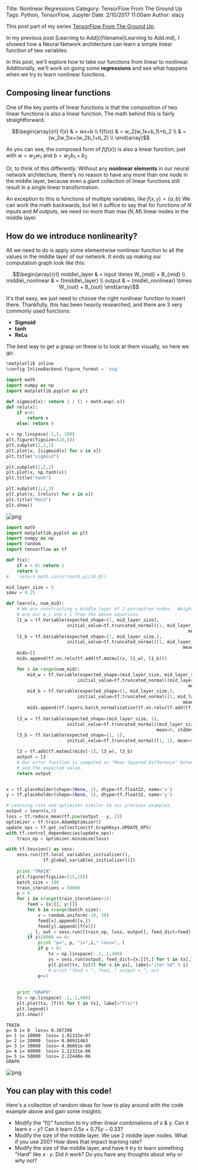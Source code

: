 Title: Nonlinear Regressions
Category: TensorFlow From The Ground Up
Tags: Python, TensorFlow, Jupyter
Date: 2/10/2017 11:00am 
Author: slacy

This post part of my series [TensorFlow From The Ground Up]({category}tensorflow-from-the-ground-up).

In my previous post [Learning to Add]({filename}Learning to Add.md), I showed how a Neural Network architecture can learn a simple linear function of two variables.  

In this post, we'll explore how to take our functions from linear to nonlinear.  Additionally, we'll work on going some **regressions** and see what happens when we try to learn nonlinear functions. 
## Composing linear functions

One of the key points of linear functions is that the composition of two linear functions is also a linear function.  The math behind this is fairly straightforward: 

$$\begin{array}{rl}
f(x) & = wx+b \\
f(f(x)) & = w_2(w_1x+b_1)+b_2 \\
& = (w_2w_1)x+(w_2b_1+b_2) \\
\end{array}$$

As you can see, the composed form of $f(f(x))$ is also a linear function, just with $w = w_2w_1$ and $b = w_2b_1+b_2$

Or, to think of this differently:  Without any **nonlinear elements** in our neural network architecture, there's no reason to have any more than one node in the middle layer, because even a giant collection of linear functions still result in a single linear transformation.  

An exception to this is functions of multiple variables, like $f(x,y) = \{a,b\}$  We can work the math backwards, 
but let it suffice to say that for functions of $N$ inputs and $M$ outputs, we need no more than $\max(N,M)$ linear 
nodes in the middle layer. 

## How do we introduce nonlinearity?

All we need to do is apply some elementwise nonlinear function to all the values in the middle layer of our network.  It ends up making our computation graph look like this: 

$$\begin{array}{rl}
middle\_layer & = input \times W_{mid} + B_{mid} \\
middle\_nonlinear & = f(middle\_layer) \\ 
output & = (midle\_nonlinear) \times W_{out} + B_{out}
\end{array}$$

It's that easy, we just need to choose the right nonlinear function to insert there.  Thankfully, this has been heavily researched, and there are 3 very commonly used functions:

* **Sigmoid**
* **tanh**
* **ReLu** 

The best way to get a grasp on these is to look at them visually, so here we go: 


```python
%matplotlib inline
%config InlineBackend.figure_format = 'svg'
```


```python
import math
import numpy as np 
import matplotlib.pyplot as plt 

def sigmoid(x): return 1 / (1 + math.exp(-x))
def relu(x):
    if x>0: 
        return x
    else: return 0 

x = np.linspace(-5,5, 100)
plt.figure(figsize=(10,8))
plt.subplot(2,2,1)
plt.plot(x, [sigmoid(v) for v in x])
plt.title("sigmoid")

plt.subplot(2,2,2)
plt.plot(x, np.tanh(x))
plt.title("tanh")

plt.subplot(2,2,3)
plt.plot(x, [relu(v) for v in x])
plt.title("ReLU")
plt.show()
```


![png]({filename}images/NonlinearRegressions_files/NonlinearRegressions_5_0.png)



```python
import math
import matplotlib.pyplot as plt
import numpy as np
import random
import tensorflow as tf 

def f(x): 
    if x > 0: return 1
    return 0 
#    return math.sin(x*(math.pi/10.0))

mid_layer_size = 5
sdev = 0.25

def learn(x, num_mid):
    # We are constructing a middle layer of 2 perceptron nodes.  Weights and biases 
    # are our w_i and v_i from the above equations. 
    l1_w = tf.Variable(expected_shape=(1, mid_layer_size), 
                       initial_value=tf.truncated_normal((1, mid_layer_size), 
                                                                     mean=0, stddev=sdev))
    l1_b = tf.Variable(expected_shape=(1, mid_layer_size,), 
                       initial_value=tf.truncated_normal((1, mid_layer_size), 
                                                                   mean=0, stddev=sdev))
    mids=[]
    mids.append(tf.nn.relu(tf.add(tf.matmul(x, l1_w), l1_b)))

    for i in range(num_mid):
        mid_w = tf.Variable(expected_shape=(mid_layer_size, mid_layer_size), 
                           initial_value=tf.truncated_normal((mid_layer_size, mid_layer_size), 
                                                                     mean=0, stddev=sdev))
        mid_b = tf.Variable(expected_shape=(1, mid_layer_size,), 
                           initial_value=tf.truncated_normal((1, mid_layer_size), 
                                                                   mean=0, stddev=sdev))
        mids.append(tf.layers.batch_normalization(tf.nn.relu(tf.add(tf.matmul(mids[-1], mid_w), mid_b))))
        
    l3_w = tf.Variable(expected_shape=(mid_layer_size, 1), 
                       initial_value=tf.truncated_normal((mid_layer_size, 1), 
                                                         mean=0, stddev=sdev))
    l3_b = tf.Variable(expected_shape=(1, 1), 
                       initial_value=tf.truncated_normal((1, 1), mean=0, stddev=sdev))

    l3 = tf.add(tf.matmul(mids[-1], l3_w), l3_b)
    output = l3 
    # Our error function is computed as "Mean Squared Difference" between the computed output
    # and the expected value. 
    return output


x = tf.placeholder(shape=(None, 1), dtype=tf.float32, name='x')
y = tf.placeholder(shape=(None, 1), dtype=tf.float32, name='y')

# Learning rate and optimizer similar to our previous examples. 
output = learn(x,3)
loss = tf.reduce_mean(tf.pow(output - y, 2))
optimizer = tf.train.AdamOptimizer()
update_ops = tf.get_collection(tf.GraphKeys.UPDATE_OPS)
with tf.control_dependencies(update_ops):
    train_op = optimizer.minimize(loss)

with tf.Session() as sess: 
    sess.run([tf.local_variables_initializer(), 
              tf.global_variables_initializer()])
    
    print "TRAIN"
    plt.figure(figsize=(15,10))
    batch_size = 100
    train_iterations = 50000
    p = 0 
    for i in xrange(train_iterations+1):
        feed = {x:[], y:[]}
        for b in xrange(batch_size):
            v = random.uniform(-10, 10)
            feed[x].append([v,])
            feed[y].append([f(v)])
        _, l, out = sess.run([train_op, loss, output], feed_dict=feed)
        if i%10000 == 0:
            print "p=", p, "i=",i," loss=", l
            if p > 0:
                tx = np.linspace(-.1,.1,400)
                ys = sess.run(output, feed_dict={x:[[t,] for t in tx],})
                plt.plot(tx, [v[0] for v in ys], label="iter %d" % i)
                # print "feed = ", feed, " output = ", out
            p+=1
            
   
    print "GRAPH"
    tx = np.linspace(-.1,.1,400)
    plt.plot(tx, [f(t) for t in tx], label="f(x)")
    plt.legend()
    plt.show()
```

    TRAIN
    p= 0 i= 0  loss= 0.307398
    p= 1 i= 10000  loss= 1.81332e-07
    p= 2 i= 20000  loss= 0.00931463
    p= 3 i= 30000  loss= 4.06661e-09
    p= 4 i= 40000  loss= 1.12321e-06
    p= 5 i= 50000  loss= 2.22448e-06
    GRAPH



![png]({filename}images/NonlinearRegressions_files/NonlinearRegressions_6_1.png)

## You can play with this code!

Here's a collection of random ideas for how to play around with the code example above and gain some insights:

* Modify the "f()" function to try other linear combinations of x & y.  Can it learn $x-y$?  Can it learn $0.5x + 0.75y - 0.33$? 
* Modify the size of the middle layer.  We use 2 middle layer nodes.  What if you use 200?  How does that impact learning rate?   
* Modify the size of the middle layer, and have it try to learn something "Hard" like $x\cdot y$. Did it work?  Do you have any thoughts about why or why not?
